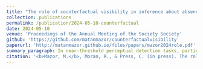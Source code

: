 ```yaml
---
title: "The role of counterfactual visibility in inference about absence"
collection: publications
permalink: /publication/2024-05-10-counterfactual
date: 2024-05-10
venue: 'Proceedings of the Annual Meeting of the Society Society'
github: 'https://github.com/matanmazor/counterfactualvisibility'
paperurl: 'http://matanmazor.github.io/files/papers/mazor2024role.pdf'
summary_paragraph: In near-threshold perceptual detection tasks, participants decide whether a faint stimulus is present or absent. Current computational models describe the decision process underlying detection decisions as symmetric, as if participants decide that a stimulus is presence once they it is sufficiently visible, and decide that it absent once its absence is sufficiently visible.
citation: '<b>Mazor, M.</b>, Moran, R., & Press, C. (in press). The role of counterfactual visibility in inference about absence. <i>Proceedings of the Annual Meeting of the Society Society</i>'
---
```

